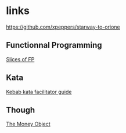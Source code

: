 # links

https://github.com/xpeppers/starway-to-orione

## Functionnal Programming
[Slices of FP](https://github.com/ToF-/SlicesOfFP)

## Kata
[Kebab kata facilitator guide](https://github.com/FaustXVI/the-kebab-kata)

## Though
[The Money Object](https://deque.blog/2017/08/17/a-study-of-4-money-class-designs-featuring-martin-fowler-kent-beck-and-ward-cunningham-implementations/)
